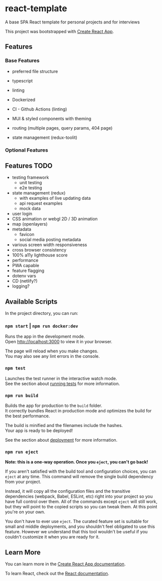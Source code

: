 # react-template

A base SPA React template for personal projects and for interviews

This project was bootstrapped with [Create React App](https://github.com/facebook/create-react-app).

## Features

### Base Features

- preferred file structure
- typescript
- linting
- Dockerized
- CI - Github Actions (linting)

- MUI & styled components with theming
- routing (multiple pages, query params, 404 page)
- state management (redux-toolit)

### Optional Features

## Features TODO

- testing framework
    - unit testing
    - e2e testing
- state management (redux)
    - with examples of live updating data
    - api request examples
    - mock data
- user login
- CSS animation or webgl 2D / 3D animation
- map (openlayers)
- metadata
    - favicon
    - social media posting metadata
- various screen width responsiveness
- cross browser consistency
- 100% a11y lighthouse score
- performance
- PWA capable
- feature flagging
- dotenv vars
- CD (netlify?)
- logging?

## Available Scripts

In the project directory, you can run:

### `npm start` | `npm run docker:dev`

Runs the app in the development mode.\
Open [http://localhost:3000](http://localhost:3000) to view it in your browser.

The page will reload when you make changes.\
You may also see any lint errors in the console.

### `npm test`

Launches the test runner in the interactive watch mode.\
See the section about [running tests](https://facebook.github.io/create-react-app/docs/running-tests) for more information.

### `npm run build`

Builds the app for production to the `build` folder.\
It correctly bundles React in production mode and optimizes the build for the best performance.

The build is minified and the filenames include the hashes.\
Your app is ready to be deployed!

See the section about [deployment](https://facebook.github.io/create-react-app/docs/deployment) for more information.

### `npm run eject`

**Note: this is a one-way operation. Once you `eject`, you can't go back!**

If you aren't satisfied with the build tool and configuration choices, you can `eject` at any time. This command will remove the single build dependency from your project.

Instead, it will copy all the configuration files and the transitive dependencies (webpack, Babel, ESLint, etc) right into your project so you have full control over them. All of the commands except `eject` will still work, but they will point to the copied scripts so you can tweak them. At this point you're on your own.

You don't have to ever use `eject`. The curated feature set is suitable for small and middle deployments, and you shouldn't feel obligated to use this feature. However we understand that this tool wouldn't be useful if you couldn't customize it when you are ready for it.

## Learn More

You can learn more in the [Create React App documentation](https://facebook.github.io/create-react-app/docs/getting-started).

To learn React, check out the [React documentation](https://reactjs.org/).
